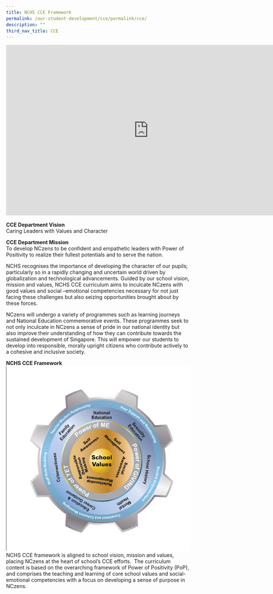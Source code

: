 ```yaml
---
title: NCHS CCE Framework
permalink: /our-student-development/cce/permalink/cce/
description: ""
third_nav_title: CCE
---
```

<iframe allowfullscreen="true" height="467" width="780" frameborder="0" src="https://docs.google.com/presentation/d/1ad4k3UM47mWb--WIb51QGhsZU73nvBTqku39QqUHJW0/embed?start=true&amp;loop=true&amp;delayms=5000"></iframe>


**CCE Department Vision**<br>
Caring Leaders with Values and Character
<br>

**CCE Department Mission**<br>
To develop NCzens to be confident and empathetic leaders with Power of Positivity to realize their fullest potentials and to serve the nation.


NCHS recognises the importance of developing the character of our pupils; particularly so in a rapidly changing and uncertain world driven by globalization and technological advancements. Guided by our school vision, mission and values, NCHS CCE curriculum aims to inculcate NCzens with good values and social –emotional competencies necessary for not just facing these challenges but also seizing opportunities brought about by these forces.&nbsp;

NCzens will undergo a variety of programmes such as learning journeys and National Education commemorative events. These programmes seek to not only inculcate in NCzens a sense of pride in our national identity but also improve their understanding of how they can contribute towards the sustained development of Singapore. This will empower our students to develop into responsible, morally upright citizens who contribute actively to a cohesive and inclusive society.



**NCHS CCE Framework**  
![](/images/framework%20cce.png)
NCHS CCE framework is aligned to school vision, mission and values, placing NCzens at the heart of school’s CCE efforts.&nbsp; The curriculum content is based on the overarching framework of Power of Positivity (PoP), and comprises the teaching and learning of core school values and social-emotional competencies with a focus on developing a sense of purpose in NCzens.